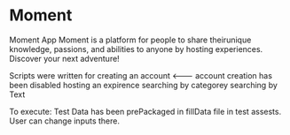 # Moment
Moment App 
Moment is a platform for people to share theirunique knowledge, passions, and abilities to anyone by hosting experiences. 
Discover your next adventure!

Scripts were written for 
creating an account  <--- account creation has been disabled
hosting an expirence
searching by categorey
searching by Text

To execute: Test Data has been prePackaged in fillData file in test assests. User can change inputs there.
